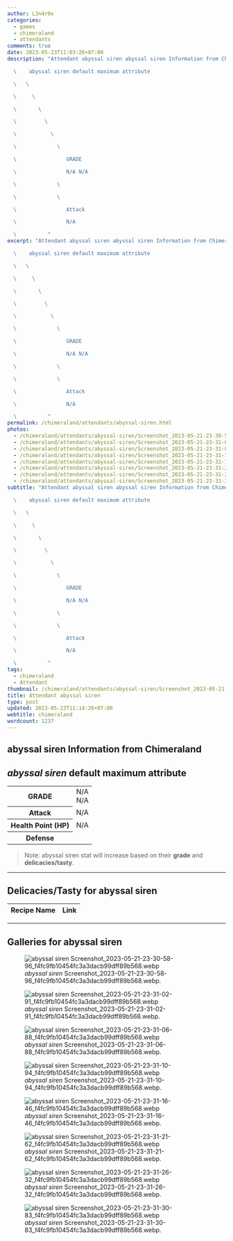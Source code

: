 ```yaml
---
author: L3n4r0x
categories:
  - games
  - chimeraland
  - attendants
comments: true
date: 2023-05-23T11:03:26+07:00
description: "Attendant abyssal siren abyssal siren Information from Chimeraland

  \    abyssal siren default maximum attribute

  \   \ 

  \     \ 

  \       \ 

  \         \ 

  \           \ 

  \             \ 

  \                GRADE

  \                N/A N/A

  \             \ 

  \             \ 

  \                Attack

  \                N/A

  \          "
excerpt: "Attendant abyssal siren abyssal siren Information from Chimeraland

  \    abyssal siren default maximum attribute

  \   \ 

  \     \ 

  \       \ 

  \         \ 

  \           \ 

  \             \ 

  \                GRADE

  \                N/A N/A

  \             \ 

  \             \ 

  \                Attack

  \                N/A

  \          "
permalink: /chimeraland/attendants/abyssal-siren.html
photos:
  - /chimeraland/attendants/abyssal-siren/Screenshot_2023-05-21-23-30-58-96_f4fc9fb10454fc3a3dacb99dff89b568.webp
  - /chimeraland/attendants/abyssal-siren/Screenshot_2023-05-21-23-31-02-91_f4fc9fb10454fc3a3dacb99dff89b568.webp
  - /chimeraland/attendants/abyssal-siren/Screenshot_2023-05-21-23-31-06-88_f4fc9fb10454fc3a3dacb99dff89b568.webp
  - /chimeraland/attendants/abyssal-siren/Screenshot_2023-05-21-23-31-10-94_f4fc9fb10454fc3a3dacb99dff89b568.webp
  - /chimeraland/attendants/abyssal-siren/Screenshot_2023-05-21-23-31-16-46_f4fc9fb10454fc3a3dacb99dff89b568.webp
  - /chimeraland/attendants/abyssal-siren/Screenshot_2023-05-21-23-31-21-62_f4fc9fb10454fc3a3dacb99dff89b568.webp
  - /chimeraland/attendants/abyssal-siren/Screenshot_2023-05-21-23-31-26-32_f4fc9fb10454fc3a3dacb99dff89b568.webp
  - /chimeraland/attendants/abyssal-siren/Screenshot_2023-05-21-23-31-30-83_f4fc9fb10454fc3a3dacb99dff89b568.webp
subtitle: "Attendant abyssal siren abyssal siren Information from Chimeraland

  \    abyssal siren default maximum attribute

  \   \ 

  \     \ 

  \       \ 

  \         \ 

  \           \ 

  \             \ 

  \                GRADE

  \                N/A N/A

  \             \ 

  \             \ 

  \                Attack

  \                N/A

  \          "
tags:
  - chimeraland
  - Attendant
thumbnail: /chimeraland/attendants/abyssal-siren/Screenshot_2023-05-21-23-30-58-96_f4fc9fb10454fc3a3dacb99dff89b568.webp
title: Attendant abyssal siren
type: post
updated: 2023-05-23T11:14:26+07:00
webtitle: chimeraland
wordcount: 1237
---
```


<link
  rel="stylesheet"
  href="https://rawcdn.githack.com/dimaslanjaka/Web-Manajemen/870a349/css/bootstrap-5-3-0-alpha3-wrapper.css"
/>
<section id="bootstrap-wrapper">
  <div data-bs-theme="dark">
    <h2>abyssal siren Information from Chimeraland</h2>
    <h2 id="attribute"><i>abyssal siren</i> default maximum attribute</h2>
    <div class="row">
      <div class="col mb-2">
        <div class="card">
          <div class="card-body">
            <table>
              <tr>
                <th>GRADE</th>
                <td>N/A <br />N/A</td>
              </tr>
              <tr>
                <th>Attack</th>
                <td>N/A</td>
              </tr>
              <tr>
                <th>Health Point (HP)</th>
                <td>N/A</td>
              </tr>
              <tr>
                <th>Defense</th>
                <td></td>
              </tr>
            </table>
          </div>
        </div>
      </div>
    </div>
    <blockquote class="bd-callout bd-callout-warning">
      Note: abyssal siren stat will increase based on their <b>grade</b> and
      <b>delicacies/tasty</b>.
    </blockquote>
    <hr />
    <h2 id="delicacies">Delicacies/Tasty for abyssal siren</h2>
    <div class="card">
      <div class="card-body">
        <div class="table-responsive">
          <table class="table table-striped">
            <thead>
              <tr>
                <th>Recipe Name</th>
                <th>Link</th>
              </tr>
            </thead>
            <tbody></tbody>
          </table>
        </div>
      </div>
    </div>
    <hr />
    <div id="gallery">
      <h2>Galleries for abyssal siren</h2>
      <div class="row">
        <div class="col-lg-6 col-12">
          <figure>
            <img
              src="https://www.webmanajemen.com/chimeraland/attendants/abyssal-siren/Screenshot_2023-05-21-23-30-58-96_f4fc9fb10454fc3a3dacb99dff89b568.webp"
              alt="abyssal siren Screenshot_2023-05-21-23-30-58-96_f4fc9fb10454fc3a3dacb99dff89b568.webp"
            />
            <figcaption style="word-wrap: break-word">
              <i>abyssal siren</i>
              Screenshot_2023-05-21-23-30-58-96_f4fc9fb10454fc3a3dacb99dff89b568.webp.
            </figcaption>
          </figure>
        </div>
        <div class="col-lg-6 col-12">
          <figure>
            <img
              src="https://www.webmanajemen.com/chimeraland/attendants/abyssal-siren/Screenshot_2023-05-21-23-31-02-91_f4fc9fb10454fc3a3dacb99dff89b568.webp"
              alt="abyssal siren Screenshot_2023-05-21-23-31-02-91_f4fc9fb10454fc3a3dacb99dff89b568.webp"
            />
            <figcaption style="word-wrap: break-word">
              <i>abyssal siren</i>
              Screenshot_2023-05-21-23-31-02-91_f4fc9fb10454fc3a3dacb99dff89b568.webp.
            </figcaption>
          </figure>
        </div>
        <div class="col-lg-6 col-12">
          <figure>
            <img
              src="https://www.webmanajemen.com/chimeraland/attendants/abyssal-siren/Screenshot_2023-05-21-23-31-06-88_f4fc9fb10454fc3a3dacb99dff89b568.webp"
              alt="abyssal siren Screenshot_2023-05-21-23-31-06-88_f4fc9fb10454fc3a3dacb99dff89b568.webp"
            />
            <figcaption style="word-wrap: break-word">
              <i>abyssal siren</i>
              Screenshot_2023-05-21-23-31-06-88_f4fc9fb10454fc3a3dacb99dff89b568.webp.
            </figcaption>
          </figure>
        </div>
        <div class="col-lg-6 col-12">
          <figure>
            <img
              src="https://www.webmanajemen.com/chimeraland/attendants/abyssal-siren/Screenshot_2023-05-21-23-31-10-94_f4fc9fb10454fc3a3dacb99dff89b568.webp"
              alt="abyssal siren Screenshot_2023-05-21-23-31-10-94_f4fc9fb10454fc3a3dacb99dff89b568.webp"
            />
            <figcaption style="word-wrap: break-word">
              <i>abyssal siren</i>
              Screenshot_2023-05-21-23-31-10-94_f4fc9fb10454fc3a3dacb99dff89b568.webp.
            </figcaption>
          </figure>
        </div>
        <div class="col-lg-6 col-12">
          <figure>
            <img
              src="https://www.webmanajemen.com/chimeraland/attendants/abyssal-siren/Screenshot_2023-05-21-23-31-16-46_f4fc9fb10454fc3a3dacb99dff89b568.webp"
              alt="abyssal siren Screenshot_2023-05-21-23-31-16-46_f4fc9fb10454fc3a3dacb99dff89b568.webp"
            />
            <figcaption style="word-wrap: break-word">
              <i>abyssal siren</i>
              Screenshot_2023-05-21-23-31-16-46_f4fc9fb10454fc3a3dacb99dff89b568.webp.
            </figcaption>
          </figure>
        </div>
        <div class="col-lg-6 col-12">
          <figure>
            <img
              src="https://www.webmanajemen.com/chimeraland/attendants/abyssal-siren/Screenshot_2023-05-21-23-31-21-62_f4fc9fb10454fc3a3dacb99dff89b568.webp"
              alt="abyssal siren Screenshot_2023-05-21-23-31-21-62_f4fc9fb10454fc3a3dacb99dff89b568.webp"
            />
            <figcaption style="word-wrap: break-word">
              <i>abyssal siren</i>
              Screenshot_2023-05-21-23-31-21-62_f4fc9fb10454fc3a3dacb99dff89b568.webp.
            </figcaption>
          </figure>
        </div>
        <div class="col-lg-6 col-12">
          <figure>
            <img
              src="https://www.webmanajemen.com/chimeraland/attendants/abyssal-siren/Screenshot_2023-05-21-23-31-26-32_f4fc9fb10454fc3a3dacb99dff89b568.webp"
              alt="abyssal siren Screenshot_2023-05-21-23-31-26-32_f4fc9fb10454fc3a3dacb99dff89b568.webp"
            />
            <figcaption style="word-wrap: break-word">
              <i>abyssal siren</i>
              Screenshot_2023-05-21-23-31-26-32_f4fc9fb10454fc3a3dacb99dff89b568.webp.
            </figcaption>
          </figure>
        </div>
        <div class="col-lg-6 col-12">
          <figure>
            <img
              src="https://www.webmanajemen.com/chimeraland/attendants/abyssal-siren/Screenshot_2023-05-21-23-31-30-83_f4fc9fb10454fc3a3dacb99dff89b568.webp"
              alt="abyssal siren Screenshot_2023-05-21-23-31-30-83_f4fc9fb10454fc3a3dacb99dff89b568.webp"
            />
            <figcaption style="word-wrap: break-word">
              <i>abyssal siren</i>
              Screenshot_2023-05-21-23-31-30-83_f4fc9fb10454fc3a3dacb99dff89b568.webp.
            </figcaption>
          </figure>
        </div>
      </div>
    </div>
  </div>
</section>